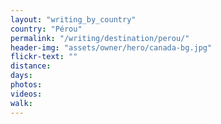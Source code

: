 ```yaml
---
layout: "writing_by_country"
country: "Pérou"
permalink: "/writing/destination/perou/"
header-img: "assets/owner/hero/canada-bg.jpg"
flickr-text: ""
distance:
days:
photos:
videos:
walk:
---
```

